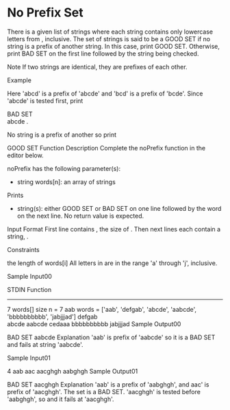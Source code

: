 # No Prefix Set

There is a given list of strings where each string contains only lowercase letters from , inclusive. The set of strings is said to be a GOOD SET if no string is a prefix of another string. In this case, print GOOD SET. Otherwise, print BAD SET on the first line followed by the string being checked.

Note If two strings are identical, they are prefixes of each other.

Example

Here 'abcd' is a prefix of 'abcde' and 'bcd' is a prefix of 'bcde'. Since 'abcde' is tested first, print

BAD SET  
abcde
.

No string is a prefix of another so print

GOOD SET 
Function Description
Complete the noPrefix function in the editor below.

noPrefix has the following parameter(s):
- string words[n]: an array of strings

Prints
- string(s): either GOOD SET or BAD SET on one line followed by the word on the next line. No return value is expected.

Input Format
First line contains , the size of .
Then next  lines each contain a string, .

Constraints

 the length of words[i] 
All letters in  are in the range 'a' through 'j', inclusive.

Sample Input00

STDIN       Function
-----       --------
7            words[] size n = 7
aab          words = ['aab', 'defgab', 'abcde', 'aabcde', 'bbbbbbbbbb', 'jabjjjad']
defgab  
abcde
aabcde
cedaaa
bbbbbbbbbb
jabjjjad
Sample Output00

BAD SET
aabcde
Explanation
'aab' is prefix of 'aabcde' so it is a BAD SET and fails at string 'aabcde'.

Sample Input01

4
aab
aac
aacghgh
aabghgh
Sample Output01

BAD SET
aacghgh
Explanation
'aab' is a prefix of 'aabghgh', and aac' is prefix of 'aacghgh'. The set is a BAD SET. 'aacghgh' is tested before 'aabghgh', so and it fails at 'aacghgh'.